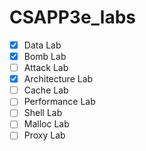 # CSAPP3e_labs
- [x] Data Lab
- [x] Bomb Lab
- [ ] Attack Lab
- [x] Architecture Lab
- [ ] Cache Lab
- [ ] Performance Lab
- [ ] Shell Lab
- [ ] Malloc Lab
- [ ] Proxy Lab